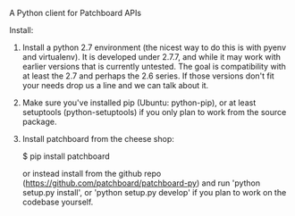 A Python client for Patchboard APIs

Install:

1. Install a python 2.7 environment (the nicest way to do this is with pyenv
   and virtualenv).  It is developed under 2.7.7, and while it may work with
   earlier versions that is currently untested. The goal is compatibility with
   at least the 2.7 and perhaps the 2.6 series. If those versions don't fit
   your needs drop us a line and we can talk about it.

2. Make sure you've installed pip (Ubuntu: python-pip), or at least setuptools
   (python-setuptools) if you only plan to work from the source package.

3. Install patchboard from the cheese shop:

    $ pip install patchboard

   or instead install from the github repo
   (https://github.com/patchboard/patchboard-py) and run 'python setup.py
   install', or 'python setup.py develop' if you plan to work on the codebase
   yourself.
